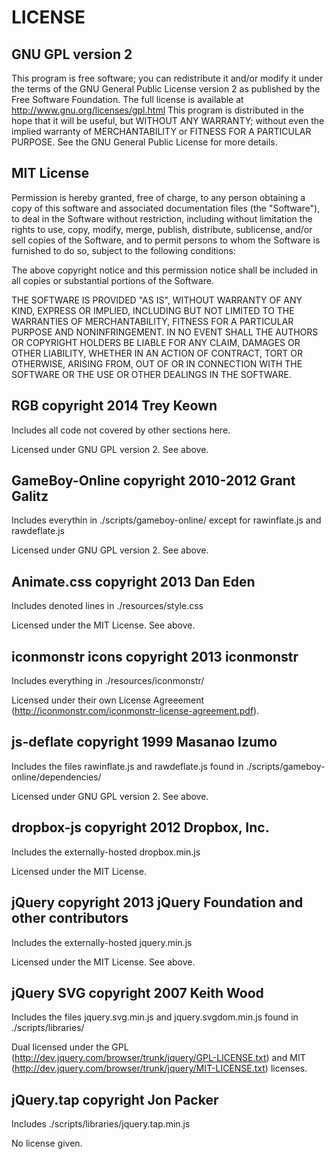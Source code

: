 LICENSE
=================

GNU GPL version 2
-----------------
This program is free software; you can redistribute it and/or modify it under the terms of the GNU General Public License version 2 as published by the Free Software Foundation. The full license is available at http://www.gnu.org/licenses/gpl.html This program is distributed in the hope that it will be useful, but WITHOUT ANY WARRANTY; without even the implied warranty of MERCHANTABILITY or FITNESS FOR A PARTICULAR PURPOSE. See the GNU General Public License for more details.

MIT License
-----------------
Permission is hereby granted, free of charge, to any person obtaining
a copy of this software and associated documentation files (the
"Software"), to deal in the Software without restriction, including
without limitation the rights to use, copy, modify, merge, publish,
distribute, sublicense, and/or sell copies of the Software, and to
permit persons to whom the Software is furnished to do so, subject to
the following conditions:

The above copyright notice and this permission notice shall be
included in all copies or substantial portions of the Software.

THE SOFTWARE IS PROVIDED "AS IS", WITHOUT WARRANTY OF ANY KIND,
EXPRESS OR IMPLIED, INCLUDING BUT NOT LIMITED TO THE WARRANTIES OF
MERCHANTABILITY, FITNESS FOR A PARTICULAR PURPOSE AND
NONINFRINGEMENT. IN NO EVENT SHALL THE AUTHORS OR COPYRIGHT HOLDERS BE
LIABLE FOR ANY CLAIM, DAMAGES OR OTHER LIABILITY, WHETHER IN AN ACTION
OF CONTRACT, TORT OR OTHERWISE, ARISING FROM, OUT OF OR IN CONNECTION
WITH THE SOFTWARE OR THE USE OR OTHER DEALINGS IN THE SOFTWARE.


RGB copyright 2014 Trey Keown
-----------------
Includes all code not covered by other sections here.

Licensed under GNU GPL version 2. See above.


GameBoy-Online copyright 2010-2012 Grant Galitz
-----------------
Includes everythin in ./scripts/gameboy-online/ except for rawinflate.js and rawdeflate.js

Licensed under GNU GPL version 2. See above.


Animate.css copyright 2013 Dan Eden
-----------------
Includes denoted lines in ./resources/style.css

Licensed under the MIT License. See above.


iconmonstr icons copyright 2013 iconmonstr
-----------------
Includes everything in ./resources/iconmonstr/

Licensed under their own License Agreeement (http://iconmonstr.com/iconmonstr-license-agreement.pdf).


js-deflate copyright 1999 Masanao Izumo
-----------------
Includes the files rawinflate.js and rawdeflate.js found in ./scripts/gameboy-online/dependencies/

Licensed under GNU GPL version 2. See above.


dropbox-js copyright 2012 Dropbox, Inc.
-----------------
Includes the externally-hosted dropbox.min.js

Licensed under the MIT License.


jQuery copyright 2013 jQuery Foundation and other contributors
-----------------
Includes the externally-hosted jquery.min.js

Licensed under the MIT License. See above.


jQuery SVG copyright 2007 Keith Wood
-----------------
Includes the files jquery.svg.min.js and jquery.svgdom.min.js found in ./scripts/libraries/

Dual licensed under the GPL (http://dev.jquery.com/browser/trunk/jquery/GPL-LICENSE.txt) and MIT (http://dev.jquery.com/browser/trunk/jquery/MIT-LICENSE.txt) licenses. 


jQuery.tap copyright Jon Packer
-----------------
Includes ./scripts/libraries/jquery.tap.min.js

No license given.